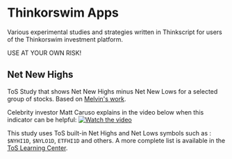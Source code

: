 # Thinkorswim Apps

Various experimental studies and strategies written in Thinkscript for users of the Thinkorswim investment platform. 

USE AT YOUR OWN RISK!

## Net New Highs

ToS Study that shows Net New Highs minus Net New Lows for a selected group of stocks. Based on [Melvin's work](https://thinkscript101.com/new-highs-new-lows-indicator-thinkorswim/).

Celebrity investor Matt Caruso explains in the video below when this indicator can be helpful:
[![Watch the video](http://i3.ytimg.com/vi/wrNSOfE4AO8/hqdefault.jpg)](https://youtu.be/wrNSOfE4AO8)

This study uses ToS built-in Net Highs and Net Lows symbols such as : `$NYHI1D`, `$NYLO1D`, `ETFHI1D` and others. A more complete list is available in the [ToS Learning Center](https://tlc.thinkorswim.com/center/release/rel-07-20-2013).
